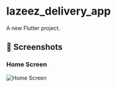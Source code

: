 # lazeez_delivery_app

A new Flutter project.

## 📱 Screenshots

### Home Screen

![Home Screen](assets/refer.png)
